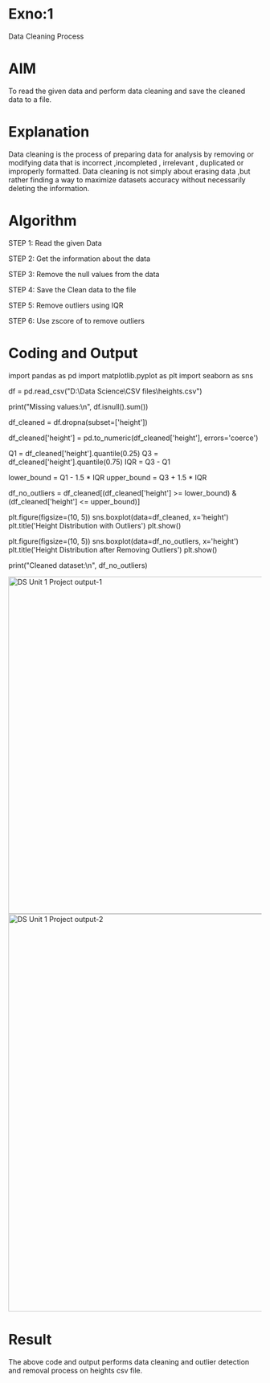 # Exno:1
Data Cleaning Process

# AIM
To read the given data and perform data cleaning and save the cleaned data to a file.

# Explanation
Data cleaning is the process of preparing data for analysis by removing or modifying data that is incorrect ,incompleted , irrelevant , duplicated or improperly formatted. Data cleaning is not simply about erasing data ,but rather finding a way to maximize datasets accuracy without necessarily deleting the information.

# Algorithm
STEP 1: Read the given Data

STEP 2: Get the information about the data

STEP 3: Remove the null values from the data

STEP 4: Save the Clean data to the file

STEP 5: Remove outliers using IQR

STEP 6: Use zscore of to remove outliers

# Coding and Output
import pandas as pd
import matplotlib.pyplot as plt
import seaborn as sns

df = pd.read_csv("D:\\Data Science\\CSV files\\heights.csv")

print("Missing values:\n", df.isnull().sum())

df_cleaned = df.dropna(subset=['height'])

df_cleaned['height'] = pd.to_numeric(df_cleaned['height'], errors='coerce')

Q1 = df_cleaned['height'].quantile(0.25)
Q3 = df_cleaned['height'].quantile(0.75)
IQR = Q3 - Q1

lower_bound = Q1 - 1.5 * IQR
upper_bound = Q3 + 1.5 * IQR

df_no_outliers = df_cleaned[(df_cleaned['height'] >= lower_bound) & (df_cleaned['height'] <= upper_bound)]

plt.figure(figsize=(10, 5))
sns.boxplot(data=df_cleaned, x='height')
plt.title('Height Distribution with Outliers')
plt.show()

plt.figure(figsize=(10, 5))
sns.boxplot(data=df_no_outliers, x='height')
plt.title('Height Distribution after Removing Outliers')
plt.show()

print("Cleaned dataset:\n", df_no_outliers)

<img width="1121" height="672" alt="DS Unit 1 Project output-1" src="https://github.com/user-attachments/assets/00b38890-f2af-4169-90c4-ba14890b3392" />
<img width="1043" height="792" alt="DS Unit 1 Project output-2" src="https://github.com/user-attachments/assets/42982d48-c4d0-4446-84aa-0ecdcd39c893" />


# Result
The above code and output performs data cleaning and outlier detection and removal process on heights csv file. 
